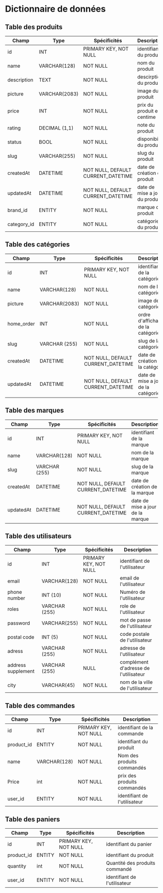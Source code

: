# Dictionnaire de données

## Table des produits

| Champ       | Type          | Spécificités                       | Description                    |
| ----------- | ------------- | ---------------------------------- | ------------------------------ |
| id          | INT           | PRIMARY KEY, NOT NULL              | identifiant du produit         |
| name        | VARCHAR(128)  | NOT NULL                           | nom du produit                 |
| description | TEXT          | NOT NULL                           | descirption du produit         |
| picture     | VARCHAR(2083) | NOT NULL                           | image du produit               |
| price       | INT           | NOT NULL                           | prix du produit en centime     |
| rating      | DECIMAL (1,1) | NOT NULL                           | note du produit                |
| status      | BOOL          | NOT NULL                           | disponibilité du produit       |
| slug        | VARCHAR(255)  | NOT NULL                           | slug du produit                |
| createdAt   | DATETIME      | NOT NULL, DEFAULT CURRENT_DATETIME | date de création du produit    |
| updatedAt   | DATETIME      | NOT NULL, DEFAULT CURRENT_DATETIME | date de mise a jour du produit |
| brand_id    | ENTITY        | NOT NULL                           | marque du produit              |
| category_id | ENTITY        | NOT NULL                           | catégorie du produit           |

## Table des catégories

| Champ      | Type          | Spécificités                       | Description                         |
| ---------- | ------------- | ---------------------------------- | ----------------------------------- |
| id         | INT           | PRIMARY KEY, NOT NULL              | identifiant de la catégorie         |
| name       | VARCHAR(128)  | NOT NULL                           | nom de la catégorie                 |
| picture    | VARCHAR(2083) | NOT NULL                           | image de la catégorie               |
| home_order | INT           | NOT NULL                           | ordre d'affichage de la catégorie   |
| slug       | VARCHAR (255) | NOT NULL                           | slug de la catégorie                |
| createdAt  | DATETIME      | NOT NULL, DEFAULT CURRENT_DATETIME | date de création de la catégorie    |
| updatedAt  | DATETIME      | NOT NULL, DEFAULT CURRENT_DATETIME | date de mise a jour de la catégorie |

## Table des marques 

| Champ     | Type          | Spécificités                       | Description                      |
| --------- | ------------- | ---------------------------------- | -------------------------------- |
| id        | INT           | PRIMARY KEY, NOT NULL              | identifiant de la marque         |
| name      | VARCHAR(128)  | NOT NULL                           | nom de la marque                 |
| slug      | VARCHAR (255) | NOT NULL                           | slug de la marque                |
| createdAt | DATETIME      | NOT NULL, DEFAULT CURRENT_DATETIME | date de création de la marque    |
| updatedAt | DATETIME      | NOT NULL, DEFAULT CURRENT_DATETIME | date de mise a jour de la marque |

## Table des utilisateurs 

| Champ              | Type          | Spécificités          | Description                             |
| ------------------ | ------------- | --------------------- | --------------------------------------- |
| id                 | INT           | PRIMARY KEY, NOT NULL | identifiant de l'utilisateur            |
| email              | VARCHAR(128)  | NOT NULL              | email de l'utilisateur                  |
| phone number       | INT (10)      | NOT NULL              | Numéro  de l'utilisateur                |
| roles              | VARCHAR (255) | NOT NULL              | role de l'utilisateur                   |
| password           | VARCHAR(255)  | NOT NULL              | mot de passe de l'utilisateur           |
| postal code        | INT (5)       | NOT NULL              | code postale  de l'utilisateur          |
| adress             | VARCHAR (255) | NOT NULL              | adresse  de l'utilisateur               |
| address supplement | VARCHAR (255) | NULL                  | complément d'adresse   de l'utilisateur |
| city               | VARCHAR(45)   | NOT NULL              | nom de la ville de l'utilisateur        |

## Table des commandes

| Champ      | Type         | Spécificités          | Description                  |
| ---------- | ------------ | --------------------- | ---------------------------- |
| id         | INT          | PRIMARY KEY, NOT NULL | identifiant de la commande   |
| product_id | ENTITY       | NOT NULL              | identifiant du produit       |
| name       | VARCHAR(128) | NOT NULL              | Nom des produits commandés   |
| Price      | int          | NOT NULL              | prix  des produits commandés |
| user_id    | ENTITY       | NOT NULL              | identifiant de l'utilisateur |

## Table des paniers

| Champ      | Type   | Spécificités          | Description                    |
| ---------- | ------ | --------------------- | ------------------------------ |
| id         | INT    | PRIMARY KEY, NOT NULL | identifiant du panier          |
| product_id | ENTITY | NOT NULL              | identifiant du produit         |
| quantity   | int    | NOT NULL              | Quantité des produits commandé |
| user_id    | ENTITY | NOT NULL              | identifiant de l'utilisateur   |

